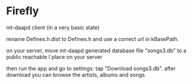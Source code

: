 Firefly
=======

mt-daapd client
(in a very basic state)

rename Defines.h.dist to Defines.h and use a correct url in kBasePath.

on your server, move mt-daapd generated database file "songs3.db" to a public reachable l´place on your server

then run the app and go to settings: tap "Download songs3.db".
after download you can browse the artists, albums and songs
